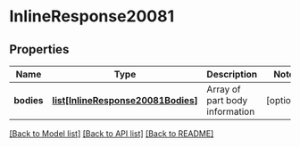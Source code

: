 # InlineResponse20081

## Properties
Name | Type | Description | Notes
------------ | ------------- | ------------- | -------------
**bodies** | [**list[InlineResponse20081Bodies]**](InlineResponse20081Bodies.md) | Array of part body information | [optional] 

[[Back to Model list]](../README.md#documentation-for-models) [[Back to API list]](../README.md#documentation-for-api-endpoints) [[Back to README]](../README.md)


